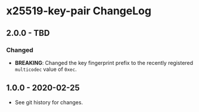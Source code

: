 # x25519-key-pair ChangeLog

## 2.0.0 - TBD

### Changed
- **BREAKING**: Changed the key fingerprint prefix to the recently registered
  `multicodec` value of `0xec`. 

## 1.0.0 - 2020-02-25

- See git history for changes.
